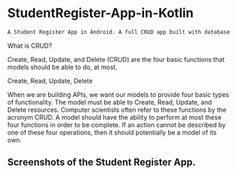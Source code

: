 # StudentRegister-App-in-Kotlin

```diff
A Student Register App in Android. A full CRUD app built with database Room, ViewModel and ViewBinding.
```
What is CRUD?

Create, Read, Update, and Delete (CRUD) are the four basic functions that models should be able to do, at most.

Create, Read, Update, Delete

When we are building APIs, we want our models to provide four basic types of functionality.
The model must be able to Create, Read, Update, and Delete resources.
Computer scientists often refer to these functions by the acronym CRUD.
A model should have the ability to perform at most these four functions in order to be complete.
If an action cannot be described by one of these four operations, then it should potentially be a model of its own.

## Screenshots of the Student Register App.
